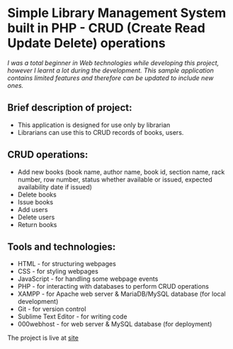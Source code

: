 # Simple Library Management System built in PHP - CRUD (Create Read Update Delete) operations

*I was a total beginner in Web technologies while developing this project, however I learnt a lot during the development.
This sample application contains limited features and therefore can be updated to include new ones.*

## Brief description of project:

- This application is designed for use only by librarian
- Librarians can use this to CRUD records of books, users.

## CRUD operations:

- Add new books (book name, author name, book id, section name, rack number, row number, status whether available or issued, expected availability date if issued)
- Delete books 
- Issue books
- Add users
- Delete users
- Return books

## Tools and technologies:

- HTML - for structuring webpages
- CSS - for styling webpages
- JavaScript - for handling some webpage events
- PHP - for interacting with databases to perform CRUD operations
- XAMPP - for Apache web server & MariaDB/MySQL database (for local development)
- Git - for version control
- Sublime Text Editor - for writing code
- 000webhost - for web server & MySQL database (for deployment)

The project is live at [site](https://lib-mgmt-sys.000webhostapp.com/)